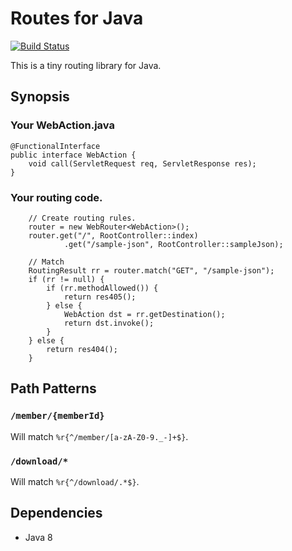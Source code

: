 # Routes for Java

[![Build Status](https://travis-ci.org/tokuhirom/routes.svg?branch=master)](https://travis-ci.org/tokuhirom/routes)

This is a tiny routing library for Java.

## Synopsis


### Your WebAction.java

	@FunctionalInterface
	public interface WebAction {
		void call(ServletRequest req, ServletResponse res);
	}

### Your routing code.

		// Create routing rules.
		router = new WebRouter<WebAction>();
		router.get("/", RootController::index)
				.get("/sample-json", RootController::sampleJson);
				
		// Match
		RoutingResult rr = router.match("GET", "/sample-json");
		if (rr != null) {
			if (rr.methodAllowed()) {
				return res405();
			} else {
				WebAction dst = rr.getDestination();
				return dst.invoke();
			}
		} else {
			return res404();
		}

## Path Patterns

### `/member/{memberId}`

Will match `%r{^/member/[a-zA-Z0-9._-]+$}`.

### `/download/*`

Will match `%r{^/download/.*$}`.

## Dependencies

 * Java 8
